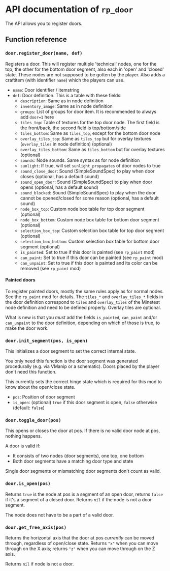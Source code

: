 # API documentation of `rp_door`

The API allows you to register doors.

## Function reference

### `door.register_door(name, def)`

Registers a door. This will register multiple 'technical' nodes, one for the
top, the other for the bottom door segment, also each in 'open' and
'closed' state. These nodes are not supposed to be gotten by the player.
Also adds a craftitem (with identifier `name`) which the players can use.

* `name`: Door identifier / itemstring
* `def`: Door definition. This is a table with these fields:
    * `description`: Same as in node definition
    * `inventory_image`: Same as in node definition
    * `groups`: List of groups for door item. It is recommended to always add `door=1` here
    * `tiles_top`: Table of textures for the top door node. The first field is the front/back, the second field is top/bottom/side
    * `tiles_bottom`: Same as `tiles_top`, except for the bottom door node
    * `overlay_tiles_top`: Same as `tiles_top` but for overlay textures (`overlay_tiles` in node definition) (optional)
    * `overlay_tiles_bottom`: Same as `tiles_bottom` but for overlay textures (optional)
    * `sounds`: Node sounds. Same syntax as for node definition
    * `sunlight`: If true, will set `sunlight_propagates` of door nodes to true
    * `sound_close_door`: Sound (SimpleSoundSpec) to play when door closes (optional, has a default sound)
    * `sound_open_door`: Sound (SimpleSoundSpec) to play when door opens (optional, has a default sound)
    * `sound_blocked`: Sound (SimpleSoundSpec) to play when the door cannot be opened/closed for some reason (optional, has a default sound)
    * `node_box_top`: Custom node box table for top door segment (optional)
    * `node_box_bottom`: Custom node box table for bottom door segment (optional)
    * `selection_box_top`: Custom selection box table for top door segment (optional)
    * `selection_box_bottom`: Custom selection box table for bottom door segment (optional)
    * `is_painted`: Set to true if this door is painted (see `rp_paint` mod)
    * `can_paint`: Set to true if this door can be painted (see `rp_paint` mod)
    * `can_unpaint`: Set to true if this door is painted and its color can be removed (see `rp_paint` mod)

#### Painted doors

To register painted doors, mostly the same rules apply as for normal nodes. See the `rp_paint`
mod for details. The `tiles_*` and `overlay_tiles_*` fields in the door definition
correspond to `tiles` and `overlay_tiles` of the Minetest node definition and need
to be defined properly. Overlay tiles are optional.

What is new is that you *must* add the fields `is_painted`, `can_paint` and/or
`can_unpaint` to the door definition, depending on which of those is true, to
make the door work.

### `door.init_segment(pos, is_open)`
This initializes a door segment to set the correct internal state.

You only need this function is the door segment was generated
procedurally (e.g. via VManip or a schematic). Doors placed
by the player don't need this function.

This currently sets the correct hinge state which is required
for this mod to know about the open/close state.

* `pos`: Position of door segment
* `is_open`: (optional) `true` if this door segment is open,
             `false` otherwise (default: `false`)

### `door.toggle_door(pos)`

This opens or closes the door at pos.
If there is no valid door node at pos, nothing happens.

A door is valid if:

* It consists of two nodes (door segments), one top, one bottom
* Both door segments have a matching door type and state

Single door segments or mismatching door segments don't count as valid.

### `door.is_open(pos)`

Returns `true` is the node at pos is a segment of an open door,
returns `false` if it's a segment of a closed door.
Returns `nil` if the node is not a door segment.

The node does not have to be a part of a valid door.

### `door.get_free_axis(pos)`

Returns the horizontal axis that the door at pos *currently* can be moved through,
regardless of open/close state.
Returns `"x"` when you can move through on the X axis;
returns `"z"` when you can move through on the Z axis.

Returns `nil` if node is not a door.
